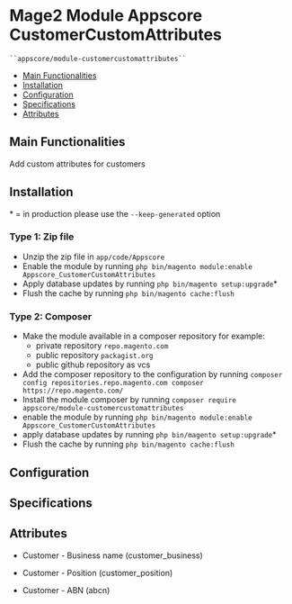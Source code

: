 # Mage2 Module Appscore CustomerCustomAttributes

    ``appscore/module-customercustomattributes``

 - [Main Functionalities](#markdown-header-main-functionalities)
 - [Installation](#markdown-header-installation)
 - [Configuration](#markdown-header-configuration)
 - [Specifications](#markdown-header-specifications)
 - [Attributes](#markdown-header-attributes)


## Main Functionalities
Add custom attributes for customers

## Installation
\* = in production please use the `--keep-generated` option

### Type 1: Zip file

 - Unzip the zip file in `app/code/Appscore`
 - Enable the module by running `php bin/magento module:enable Appscore_CustomerCustomAttributes`
 - Apply database updates by running `php bin/magento setup:upgrade`\*
 - Flush the cache by running `php bin/magento cache:flush`

### Type 2: Composer

 - Make the module available in a composer repository for example:
    - private repository `repo.magento.com`
    - public repository `packagist.org`
    - public github repository as vcs
 - Add the composer repository to the configuration by running `composer config repositories.repo.magento.com composer https://repo.magento.com/`
 - Install the module composer by running `composer require appscore/module-customercustomattributes`
 - enable the module by running `php bin/magento module:enable Appscore_CustomerCustomAttributes`
 - apply database updates by running `php bin/magento setup:upgrade`\*
 - Flush the cache by running `php bin/magento cache:flush`


## Configuration




## Specifications




## Attributes

 - Customer - Business name (customer_business)

 - Customer - Position (customer_position)

 - Customer - ABN (abcn)

